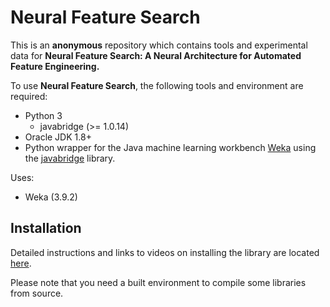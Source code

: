 # Neural Feature Search

This is an **anonymous** repository which contains tools and experimental data for **Neural Feature Search: A Neural Architecture for Automated Feature Engineering.** 

To use **Neural Feature Search**, the following tools and environment are required:

* Python 3
  * javabridge (>= 1.0.14)
* Oracle JDK 1.8+
* Python wrapper for the Java machine learning workbench [Weka](http://www.cs.waikato.ac.nz/~ml/weka/)
using the [javabridge](https://pypi.python.org/pypi/javabridge) library.

Uses:
* Weka (3.9.2)

## Installation

Detailed instructions and links to videos on installing the library are located
[here](http://fracpete.github.io/python-weka-wrapper3/install.html).

Please note that you need a built environment to compile some libraries from source.
